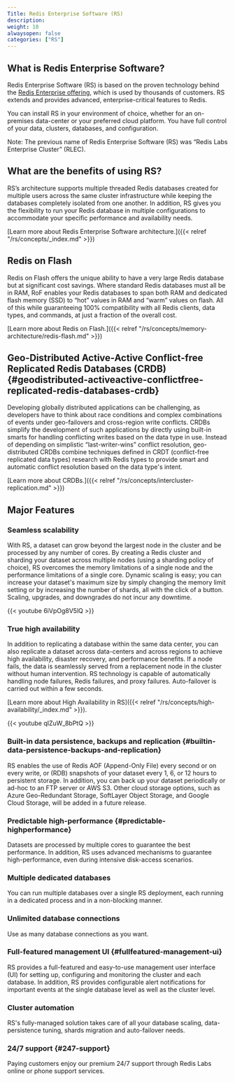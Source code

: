 ```yaml
---
Title: Redis Enterprise Software (RS)
description:
weight: 10
alwaysopen: false
categories: ["RS"]
---
```


## What is Redis Enterprise Software?

Redis Enterprise Software (RS) is based on the proven technology behind the [Redis Enterprise offering](https://redislabs.com/why-redis/redis-enterprise/), which is used by thousands of customers. RS extends and provides advanced, enterprise-critical features to Redis.

You can install RS in your environment of choice, whether for an on-premises data-center or your preferred cloud platform. You have full control of your data, clusters, databases, and configuration.

Note: The previous name of Redis Enterprise Software (RS) was “Redis Labs Enterprise Cluster” (RLEC).

## What are the benefits of using RS?

RS’s architecture supports multiple threaded Redis databases created for multiple users across the same cluster infrastructure while keeping the databases completely isolated from one another. In addition, RS gives you the flexibility to run your Redis database in multiple configurations to accommodate your specific performance and availability needs.

[Learn more about Redis Enterprise Software architecture.]({{< relref "/rs/concepts/_index.md" >}})

## Redis on Flash

Redis on Flash offers the unique ability to have a very large Redis database but at significant cost savings. Where standard Redis databases must all be in RAM, RoF enables your Redis databases to span both RAM and dedicated flash memory (SSD) to “hot” values in RAM and “warm” values on flash. All of this while guaranteeing 100% compatibility with all Redis clients, data types, and commands, at just a fraction of the overall cost.

[Learn more about Redis on Flash.]({{< relref "/rs/concepts/memory-architecture/redis-flash.md" >}})

## Geo-Distributed Active-Active Conflict-free Replicated Redis Databases (CRDB) {#geodistributed-activeactive-conflictfree-replicated-redis-databases-crdb}

Developing globally distributed applications can be challenging, as developers have to think about race conditions and complex combinations of events under geo-failovers and cross-region write conflicts. CRDBs simplify the development of such applications by directly using built-in smarts for handling conflicting writes based on the data type in use. Instead of depending on simplistic “last-writer-wins” conflict resolution, geo-distributed CRDBs combine techniques defined in CRDT (conflict-free replicated data types) research with Redis types to provide smart and automatic conflict resolution based on the data type's intent.

[Learn more about CRDBs.]({{< relref "/rs/concepts/intercluster-replication.md" >}})

## Major Features

### Seamless scalability

With RS, a dataset can grow beyond the largest node in the cluster and
be processed by any number of cores. By creating a Redis cluster and
sharding your dataset across multiple nodes (using a sharding policy of
choice), RS overcomes the memory limitations of a single node and the
performance limitations of a single core. Dynamic scaling is easy; you
can increase your dataset's maximum size by simply changing the memory
limit setting or by increasing the number of shards, all with the click of a
button. Scaling, upgrades, and downgrades do not incur any downtime.

{{< youtube 6iVpOg8V5lQ >}}

### True high availability

In addition to replicating a database within the same data center, you
can also replicate a dataset across data-centers and across regions to
achieve high availability, disaster recovery, and performance benefits.
If a node fails, the data is seamlessly served from a replacement node
in the cluster without human intervention. RS technology is capable of
automatically handling node failures, Redis failures, and proxy
failures. Auto-failover is carried out within a few seconds.

[Learn more about High Availability in RS]({{< relref "/rs/concepts/high-availability/_index.md" >}}).

{{< youtube qIZuW_8bPtQ >}}

### Built-in data persistence, backups and replication {#builtin-data-persistence-backups-and-replication}

RS enables the use of Redis AOF (Append-Only File) every second or on
every write, or (RDB) snapshots of your dataset every 1, 6, or 12 hours
to persistent storage. In addition, you can back up your dataset
periodically or ad-hoc to an FTP server or AWS S3. Other cloud storage
options, such as Azure Geo-Redundant Storage, SoftLayer Object Storage,
and Google Cloud Storage, will be added in a future release.

### Predictable high-performance {#predictable-highperformance}

Datasets are processed by multiple cores to guarantee the best
performance. In addition, RS uses advanced mechanisms to guarantee
high-performance, even during intensive disk-access scenarios.

### Multiple dedicated databases

You can run multiple databases over a single RS deployment, each running
in a dedicated process and in a non-blocking manner.

### Unlimited database connections

Use as many database connections as you want.

### Full-featured management UI {#fullfeatured-management-ui}

RS provides a full-featured and easy-to-use management user interface
(UI) for setting up, configuring and monitoring the cluster and each
database. In addition, RS provides configurable alert notifications for
important events at the single database level as well as the cluster
level.

### Cluster automation

RS's fully-managed solution takes care of all your database scaling,
data-persistence tuning, shards migration and auto-failover needs.

### 24/7 support {#247-support}

Paying customers enjoy our premium 24/7 support through Redis Labs online
or phone support services.
